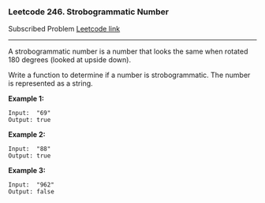 ### Leetcode 246. Strobogrammatic Number
Subscribed Problem
[Leetcode link](https://leetcode.com/problems/strobogrammatic-number/)

---

A strobogrammatic number is a number that looks the same when rotated 180 degrees (looked at upside down).

Write a function to determine if a number is strobogrammatic. The number is represented as a string.

<strong>Example 1:</strong>
```
Input:  "69"
Output: true
```
<strong>Example 2:</strong>
```
Input:  "88"
Output: true
```
<strong>Example 3:</strong>
```
Input:  "962"
Output: false
```

